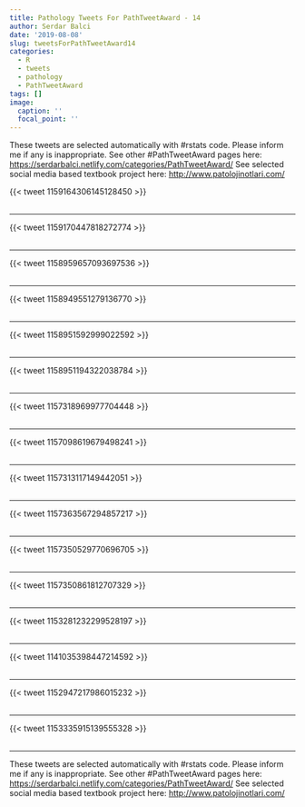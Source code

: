 ```yaml
---
title: Pathology Tweets For PathTweetAward - 14
author: Serdar Balci
date: '2019-08-08'
slug: tweetsForPathTweetAward14
categories:
  - R
  - tweets
  - pathology
  - PathTweetAward
tags: []
image:
  caption: ''
  focal_point: ''
---
```



These tweets are selected automatically with #rstats code. Please inform me if any is inappropriate.
See other #PathTweetAward pages here: https://serdarbalci.netlify.com/categories/PathTweetAward/ 
See selected social media based textbook project here: http://www.patolojinotlari.com/

{{< tweet 1159164306145128450 >}}
<br>
<br>
<hr>
{{< tweet 1159170447818272774 >}}
<br>
<br>
<hr>
{{< tweet 1158959657093697536 >}}
<br>
<br>
<hr>
{{< tweet 1158949551279136770 >}}
<br>
<br>
<hr>
{{< tweet 1158951592999022592 >}}
<br>
<br>
<hr>
{{< tweet 1158951194322038784 >}}
<br>
<br>
<hr>
{{< tweet 1157318969977704448 >}}
<br>
<br>
<hr>
{{< tweet 1157098619679498241 >}}
<br>
<br>
<hr>
{{< tweet 1157313117149442051 >}}
<br>
<br>
<hr>
{{< tweet 1157363567294857217 >}}
<br>
<br>
<hr>
{{< tweet 1157350529770696705 >}}
<br>
<br>
<hr>
{{< tweet 1157350861812707329 >}}
<br>
<br>
<hr>
{{< tweet 1153281232299528197 >}}
<br>
<br>
<hr>
{{< tweet 1141035398447214592 >}}
<br>
<br>
<hr>
{{< tweet 1152947217986015232 >}}
<br>
<br>
<hr>
{{< tweet 1153335915139555328 >}}
<br>
<br>
<hr>


These tweets are selected automatically with #rstats code. Please inform me if any is inappropriate.
See other #PathTweetAward pages here: https://serdarbalci.netlify.com/categories/PathTweetAward/ 
See selected social media based textbook project here: http://www.patolojinotlari.com/
